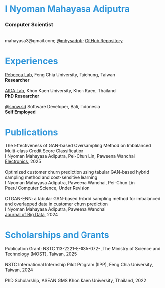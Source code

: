 # <span style="color:#3498db">I Nyoman Mahayasa Adiputra</span>
<h3>Computer Scientist</h3><br>
mahayasa3@gmail.com; <a href="https://twitter.com/mhysadptr">@mhysadptr</a>; <a href="https://github.com/mahayasa/">GitHub Repository</a>

# <span style="color:#3498db">Experiences</span>
<a href="https://rebeccacasalibro.wixsite.com/rebeccalab">Rebecca Lab</a>, Feng Chia University, Taichung, Taiwan<br>**Researcher**<br><br>
<a href="https://computing.kku.ac.th/en/aidalab">AIDA Lab</a>, Khon Kaen University, Khon Kaen, Thailand<br>**PhD Researcher**<br><br>
<a href="https://instagram.com/snow.sd/">@snow.sd</a> Software Developer, Bali, Indonesia<br>**Self Employed**<br>

# <span style="color:#3498db">Publications</span>
The Effectiveness of GAN-based Oversampling Method on Imbalanced Multi-class Credit Score Classification<br>
I Nyoman Mahayasa Adiputra, Pei-Chun Lin, Paweena Wanchai<br>
<a href="https://www.mdpi.com/2079-9292/14/4/697">Electronics</a>, 2025<br><br>
Optimized customer churn prediction using tabular GAN-based hybrid sampling method and cost-sensitive learning<br>
I Nyoman Mahayasa Adiputra, Paweena Wanchai, Pei-Chun Lin<br>
PeerJ Computer Science, Under Revision<br><br>
CTGAN-ENN: a tabular GAN-based hybrid sampling method for imbalanced and overlapped data in customer churn prediction<br>
I Nyoman Mahayasa Adiputra, Paweena Wanchai<br>
<a href="https://link.springer.com/article/10.1186/s40537-024-00982-x">Journal of Big Data</a>, 2024<br>


# <span style="color:#3498db">Scholarships and Grants</span>
Publication Grant: NSTC 113-2221-E-035-072- ,The Ministry of Science and Technology (MOST), Taiwan, 2025<br><br>
NSTC International Internship Pilot Program (IIPP), Feng Chia University, Taiwan, 2024<br><br>
PhD Scholarship, ASEAN GMS Khon Kaen University, Thailand, 2022<br>
